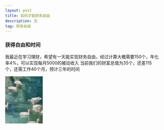 ```yaml
---
layout: post
title: 如何才能财务自由
description: 无
tag: 财务自由
---
```




### 获得自由和时间
我最近在学习理财，希望有一天能实现财务自由，经过计算大概需要150个，年化率4%，可以实现每月5000的被动收入
当前我们的财富总值为35个，还差115个，还需工作40个月，预计三年的时间





![abc](/images/abc.jpg)
